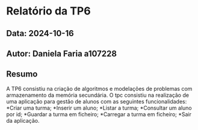 # Relatório da TP6
## Data: 2024-10-16
## Autor: Daniela Faria a107228
## Resumo
A TP6 consistiu na criação de algoritmos e modelações de problemas com armazenamento da memória secundária.
O tpc consistiu na realização de uma aplicação para gestão de alunos com as seguintes funcionalidades:
    *Criar uma turma;
    *Inserir um aluno;
    *Listar a turma;
    *Consultar um aluno por id;
    *Guardar a turma em ficheiro;
    *Carregar a turma em ficheiro;
    *Sair da aplicação.
